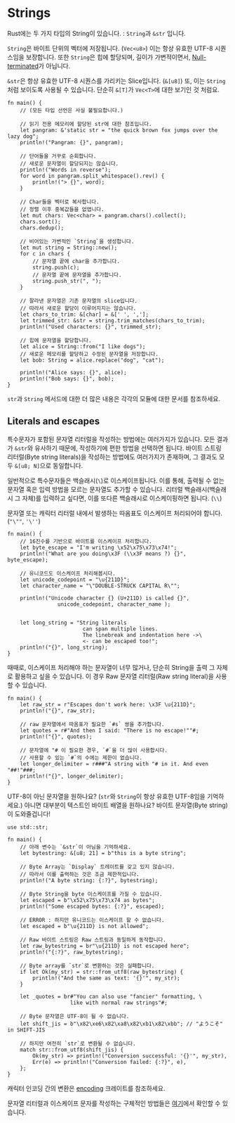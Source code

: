 # Strings

Rust에는 두 가지 타입의 String이 있습니다. : `String`과 `&str` 입니다.

`String`은 바이트 단위의 벡터에 저장됩니다. (`Vec<u8>`) 이는 항상 유효한 UTF-8 시퀀스임을 보장합니다. 또한 `String`은 힙에 할당되며, 길이가 가변적이면서, [Null-terminated](https://ko.wikipedia.org/wiki/%EB%84%90_%EC%A2%85%EB%8B%A8_%EB%AC%B8%EC%9E%90%EC%97%B4)가 아닙니다.

`&str`은 항상 유효한 UTF-8 시퀀스를 가리키는 Slice입니다. (`&[u8]`) 또, 이는 `String`처럼 보이도록 사용될 수 있습니다. 단순히 `&[T]`가 `Vec<T>`에 대한 보기인 것 처럼요.

```rust,editable
fn main() {
    // (모든 타입 선언은 사실 불필요합니다.)

    // 읽기 전용 메모리에 할당된 str에 대한 참조입니다.
    let pangram: &'static str = "the quick brown fox jumps over the lazy dog";
    println!("Pangram: {}", pangram);

    // 단어들을 거꾸로 순회합니다.
    // 새로운 문자열이 할당되지는 않습니다.
    println!("Words in reverse");
    for word in pangram.split_whitespace().rev() {
        println!("> {}", word);
    }

    // Char들을 벡터로 복사합니다.
    // 정렬 이후 중복값들을 없앱니다.
    let mut chars: Vec<char> = pangram.chars().collect();
    chars.sort();
    chars.dedup();

    // 비어있는 가변적인 `String`을 생성합니다.
    let mut string = String::new();
    for c in chars {
        // 문자열 끝에 char을 추가합니다.
        string.push(c);
        // 문자열 끝에 문자열을 추가합니다.
        string.push_str(", ");
    }

    // 잘라낸 문자열은 기존 문자열의 slice입니다.
    // 따라서 새로운 할당이 이루어지지는 않습니다.
    let chars_to_trim: &[char] = &[' ', ','];
    let trimmed_str: &str = string.trim_matches(chars_to_trim);
    println!("Used characters: {}", trimmed_str);

    // 힙에 문자열을 할당합니다.
    let alice = String::from("I like dogs");
    // 새로운 메모리를 할당하고 수정된 문자열을 저장합니다.
    let bob: String = alice.replace("dog", "cat");

    println!("Alice says: {}", alice);
    println!("Bob says: {}", bob);
}
```

`str`과 `String` 메서드에 대한 더 많은 내용은 각각의 모듈에 대한 문서를 참조하세요.

## Literals and escapes

특수문자가 포함된 문자열 리터럴을 작성하는 방법에는 여러가지가 있습니다. 모든 결과가 `&str`와 유사하기 때문에, 작성하기에 편한 방법을 선택하면 됩니다. 바이트 스트링 리터럴(Byte string literals)을 작성하는 방법에도 여러가지가 존재하며, 그 결과도 모두 `&[u8; N]`으로 동일합니다.

일반적으로 특수문자들은 백슬래시(`\`)로 이스케이프됩니다. 이를 통해, 출력될 수 없는 문자열 혹은 입력 방법을 모르는 문자열도 추가할 수 있습니다. 리터럴 백슬래시(백슬래시 그 자체)를 입력하고 싶다면, 이를 또다른 백슬래시로 이스케이핑하면 됩니다. (`\\`)

문자열 또는 캐릭터 리터럴 내에서 발생하는 따옴표도 이스케이프 처리되어야 합니다. (`"\""`, `'\''`)

```rust,editable
fn main() {
    // 16진수를 기반으로 바이트를 이스케이프 처리합니다.
    let byte_escape = "I'm writing \x52\x75\x73\x74!";
    println!("What are you doing\x3F (\\x3F means ?) {}", byte_escape);

    // 유니코드도 이스케이프 처리해봅시다.
    let unicode_codepoint = "\u{211D}";
    let character_name = "\"DOUBLE-STRUCK CAPITAL R\"";

    println!("Unicode character {} (U+211D) is called {}",
                unicode_codepoint, character_name );


    let long_string = "String literals
                        can span multiple lines.
                        The linebreak and indentation here ->\
                        <- can be escaped too!";
    println!("{}", long_string);
}
```

때때로, 이스케이프 처리해야 하는 문자열이 너무 많거나, 단순히 String을 출력 그 자체로 활용하고 싶을 수 있습니다. 이 경우 Raw 문자열 리터럴(Raw string literal)을 사용할 수 있습니다.

```rust,editable
fn main() {
    let raw_str = r"Escapes don't work here: \x3F \u{211D}";
    println!("{}", raw_str);

    // raw 문자열에서 따옴표가 필요한 `#s` 쌍을 추가합니다.
    let quotes = r#"And then I said: "There is no escape!""#;
    println!("{}", quotes);

    // 문자열에 "# 이 필요한 경우, `#`을 더 많이 사용합시다.
    // 사용할 수 있는 `#`의 수에는 제한이 없습니다.
    let longer_delimiter = r###"A string with "# in it. And even "##!"###;
    println!("{}", longer_delimiter);
}
```

UTF-8이 아닌 문자열을 원하나요? (`str`와 `String`이 항상 유효한 UTF-8임을 기억하세요.) 아니면 대부분이 텍스트인 바이트 배열을 원하나요? 바이트 문자열(Byte string)이 도와줄겁니다!

```rust,editable
use std::str;

fn main() {
    // 아래 변수는 `&str`이 아님을 기억하세요.
    let bytestring: &[u8; 21] = b"this is a byte string";

    // Byte Array는 `Display` 트레이트를 갖고 있지 않습니다.
    // 따라서 이를 출력하는 것은 조금 제한적입니다.
    println!("A byte string: {:?}", bytestring);

    // Byte String을 byte 이스케이프를 가질 수 있습니다.
    let escaped = b"\x52\x75\x73\x74 as bytes";
    println!("Some escaped bytes: {:?}", escaped);

    // ERROR : 하지만 유니코드는 이스케이프 할 수 없습니다.
    let escaped = b"\u{211D} is not allowed";

    // Raw 바이트 스트링은 Raw 스트링과 동일하게 동작합니다.
    let raw_bytestring = br"\u{211D} is not escaped here";
    println!("{:?}", raw_bytestring);

    // Byte array를 `str`로 변환하는 것은 실패합니다.
    if let Ok(my_str) = str::from_utf8(raw_bytestring) {
        println!("And the same as text: '{}'", my_str);
    }

    let _quotes = br#"You can also use "fancier" formatting, \
                    like with normal raw strings"#;

    // Byte 문자열은 UTF-8이 될 수 없습니다.
    let shift_jis = b"\x82\xe6\x82\xa8\x82\xb1\x82\xbb"; // "ようこそ" in SHIFT-JIS

    // 하지만 여전히 `str`로 변환될 수 없습니다.
    match str::from_utf8(shift_jis) {
        Ok(my_str) => println!("Conversion successful: '{}'", my_str),
        Err(e) => println!("Conversion failed: {:?}", e),
    };
}
```

캐릭터 인코딩 간의 변환은 [encoding](https://crates.io/crates/encoding) 크레이트를 참조하세요.

문자열 리터럴과 이스케이프 문자를 작성하는 구체적인 방법들은 [여기](https://doc.rust-lang.org/reference/tokens.html)에서 확인할 수 있습니다.
